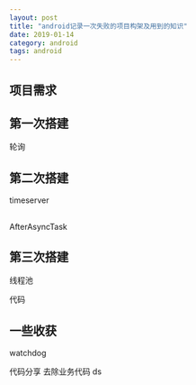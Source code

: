 ```yaml
---
layout: post
title: "android记录一次失败的项目构架及用到的知识"
date: 2019-01-14
category: android
tags: android
---
```


## 项目需求

## 第一次搭建
轮询

## 第二次搭建
timeserver

## 
AfterAsyncTask

## 第三次搭建
线程池

<!--## 插曲
还想过用广播去做定时，后来pass掉了,我因为搞不定这个东西，还试图花钱找人写了个，然而，靠人不如靠己，找人写的跟需求不一样，之前的问题还存在。  -->

代码

## 一些收获 
watchdog


代码分享 去除业务代码 ds